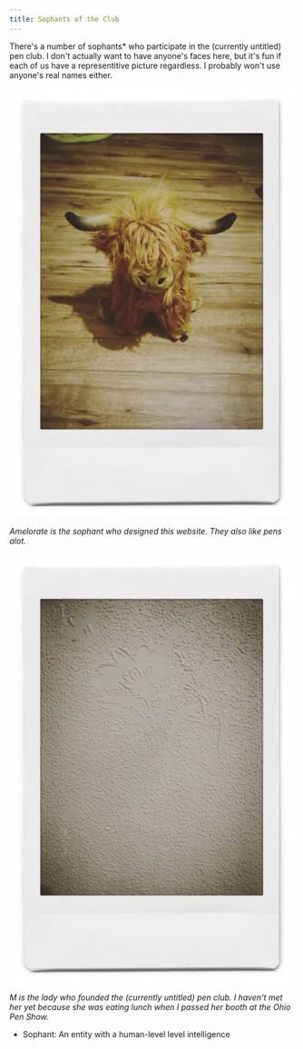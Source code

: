 ```yaml
---
title: Sophants of the Club
---
```


There's a number of sophants* who participate in the (currently untitled) pen club.
I don't actually want to have anyone's faces here, but it's fun if each of us have a representitive picture regardless.
I probably won't use anyone's real names either.

![Amelorate's Plushie](/assets/sophants/Amelorate.jpg)

*Amelorate is the sophant who designed this website. They also like pens alot.*

![Literally just a picture of a wall](/assets/sophants/M.jpg)

*M is the lady who founded the (currently untitled) pen club. I haven't met her yet because she was eating lunch when I passed her booth at the Ohio Pen Show.*

* Sophant: An entity with a human-level level intelligence
